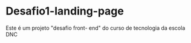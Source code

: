 # Desafio1-landing-page
Este é um projeto "desafio front- end"  do curso de tecnologia da escola DNC
